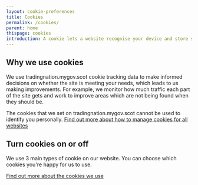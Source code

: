 ```yaml
---
layout: cookie-preferences
title: Cookies
permalink: /cookies/
parent: home
thispage: cookies
introduction: A cookie lets a website recognise your device and store some information about your preferences or interactions.
---
```


## Why we use cookies
We use tradingnation.mygov.scot cookie tracking data to make informed decisions on whether the site is meeting your needs, which leads to us making improvements. For example, we monitor how much traffic each part of the site gets and work to improve areas which are not being found when they should be.

<div class="ds_inset-text">
<div class="ds_inset-text__text">
The cookies that we set on tradingnation.mygov.scot cannot be used to identify you personally. <a href="https://ico.org.uk/your-data-matters/online/cookies/">Find out more about how to manage cookies for all websites</a>
</div>
</div>

## Turn cookies on or off
We use 3 main types of cookie on our website. You can choose which cookies you're happy for us to use.

[Find out more about the cookies we use](/cookie-details/)
